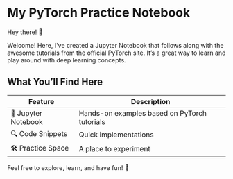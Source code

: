 # My PyTorch Practice Notebook

Hey there! 👋

Welcome! Here, I've created a Jupyter Notebook that follows along with the awesome tutorials from the official PyTorch site. It’s a great way to learn and play around with deep learning concepts. 

## What You’ll Find Here

| Feature                | Description                                       |
|------------------------|---------------------------------------------------|
| 📓 Jupyter Notebook     | Hands-on examples based on PyTorch tutorials      |
| 🔍 Code Snippets        | Quick implementations        |
| 🛠️ Practice Space       | A place to experiment    |

Feel free to explore, learn, and have fun! 🎉
